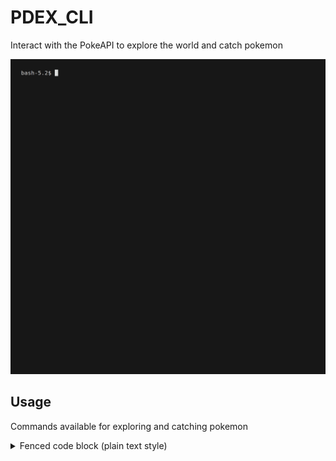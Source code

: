 # PDEX_CLI

Interact with the PokeAPI to explore the world and catch pokemon

<img alt="demo of PDEX_CLI" src="https://github.com/JWSch4fer/PDEX_CLI/blob/main/demo/demo.gif" width="600" />

## Usage
Commands available for exploring and catching pokemon

<details> <summary>Fenced code block (plain text style)</summary>
```
Pokedex command line interface options:

map                    | Show 20 available locations
mapb                   | Show previous 20 locations
explore {area_name}    | show all pokemon encounters in this area
catch {pokemon_name}    | try to catch a pokemon
inspect {pokemon_name}  | inspect pokemon you\'ve caught
pokedex                 | inspect all pokemon you\'ve caught
help                   | print the available commands
exit                   | shut down the Pokedex
```
</details>

## Installation
copy the repo then compile with
```sh
go build
```
